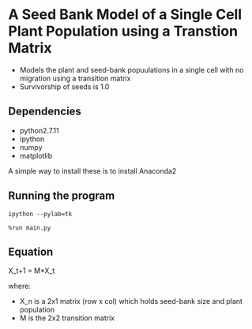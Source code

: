 # A Seed Bank Model of a Single Cell Plant Population using a Transtion Matrix #

* Models the plant and seed-bank popuulations in a single cell with no migration using a transition matrix
* Survivorship of seeds is 1.0

## Dependencies ##
* python2.7.11
* ipython
* numpy
* matplotlib
 
A simple way to install these is to install Anaconda2

## Running the program ##
`ipython --pylab=tk`

`%run main.py`

## Equation ##
X_t+1 = M*X_t

where:
* X_n is a 2x1 matrix (row x col) which holds seed-bank size and plant population
* M is the 2x2 transition matrix
